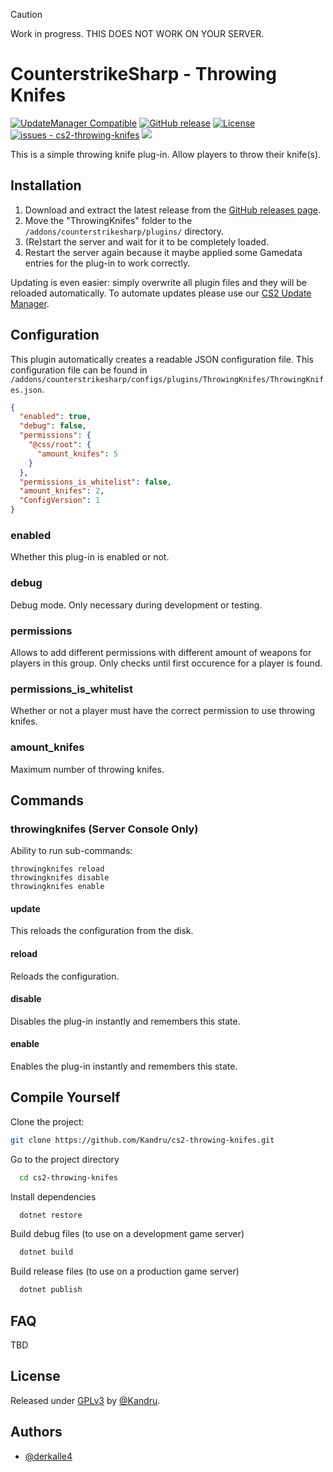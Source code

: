 
> [!CAUTION]
> Work in progress. THIS DOES NOT WORK ON YOUR SERVER.

# CounterstrikeSharp - Throwing Knifes

[![UpdateManager Compatible](https://img.shields.io/badge/CS2-UpdateManager-darkgreen)](https://github.com/Kandru/cs2-update-manager/)
[![GitHub release](https://img.shields.io/github/release/Kandru/cs2-throwing-knifes?include_prereleases=&sort=semver&color=blue)](https://github.com/Kandru/cs2-throwing-knifes/releases/)
[![License](https://img.shields.io/badge/License-GPLv3-blue)](#license)
[![issues - cs2-throwing-knifes](https://img.shields.io/github/issues/Kandru/cs2-throwing-knifes)](https://github.com/Kandru/cs2-throwing-knifes/issues)
[![](https://www.paypalobjects.com/en_US/i/btn/btn_donateCC_LG.gif)](https://www.paypal.com/donate/?hosted_button_id=C2AVYKGVP9TRG)

This is a simple throwing knife plug-in. Allow players to throw their knife(s).

## Installation

1. Download and extract the latest release from the [GitHub releases page](https://github.com/Kandru/cs2-throwing-knifes/releases/).
2. Move the "ThrowingKnifes" folder to the `/addons/counterstrikesharp/plugins/` directory.
3. (Re)start the server and wait for it to be completely loaded.
4. Restart the server again because it maybe applied some Gamedata entries for the plug-in to work correctly.

Updating is even easier: simply overwrite all plugin files and they will be reloaded automatically. To automate updates please use our [CS2 Update Manager](https://github.com/Kandru/cs2-update-manager/).


## Configuration

This plugin automatically creates a readable JSON configuration file. This configuration file can be found in `/addons/counterstrikesharp/configs/plugins/ThrowingKnifes/ThrowingKnifes.json`.

```json
{
  "enabled": true,
  "debug": false,
  "permissions": {
    "@css/root": {
      "amount_knifes": 5
    }
  },
  "permissions_is_whitelist": false,
  "amount_knifes": 2,
  "ConfigVersion": 1
}
```

### enabled

Whether this plug-in is enabled or not.

### debug

Debug mode. Only necessary during development or testing.

### permissions

Allows to add different permissions with different amount of weapons for players in this group. Only checks until first occurence for a player is found.

### permissions_is_whitelist

Whether or not a player must have the correct permission to use throwing knifes.

### amount_knifes

Maximum number of throwing knifes.

## Commands

### throwingknifes (Server Console Only)

Ability to run sub-commands:

```
throwingknifes reload
throwingknifes disable
throwingknifes enable
```

#### update

This reloads the configuration from the disk.

#### reload

Reloads the configuration.

#### disable

Disables the plug-in instantly and remembers this state.

#### enable

Enables the plug-in instantly and remembers this state.

## Compile Yourself

Clone the project:

```bash
git clone https://github.com/Kandru/cs2-throwing-knifes.git
```

Go to the project directory

```bash
  cd cs2-throwing-knifes
```

Install dependencies

```bash
  dotnet restore
```

Build debug files (to use on a development game server)

```bash
  dotnet build
```

Build release files (to use on a production game server)

```bash
  dotnet publish
```

## FAQ

TBD

## License

Released under [GPLv3](/LICENSE) by [@Kandru](https://github.com/Kandru).

## Authors

- [@derkalle4](https://www.github.com/derkalle4)
